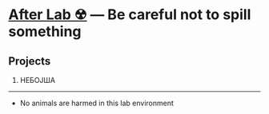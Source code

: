 [After Lab ☢](https://lab.after.haus/) — Be careful not to spill something 
==================================================

Projects
--------------------------------------

1. НЕБОЈША

--------------------------------------

- No animals are harmed in this lab environment
